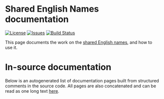 # Shared English Names documentation

[![License](https://img.shields.io/github/license/giellalt/shared-eng)](https://github.com/giellalt/shared-eng/blob/main/LICENSE)
[![Issues](https://img.shields.io/github/issues/giellalt/shared-eng)](https://github.com/giellalt/shared-eng/issues)
[![Build Status](https://divvun-tc.thetc.se/api/github/v1/repository/giellalt/shared-eng/main/badge.svg)](https://github.com/giellalt/shared-eng/actions)

This page documents the work on the [shared English names](http://github.com/giellalt/shared-eng), and how to use it.

# In-source documentation

Below is an autogenerated list of documentation pages built from structured comments in the source code. All pages are also concatenated and can be read as one long text [here](shared-eng.md).
